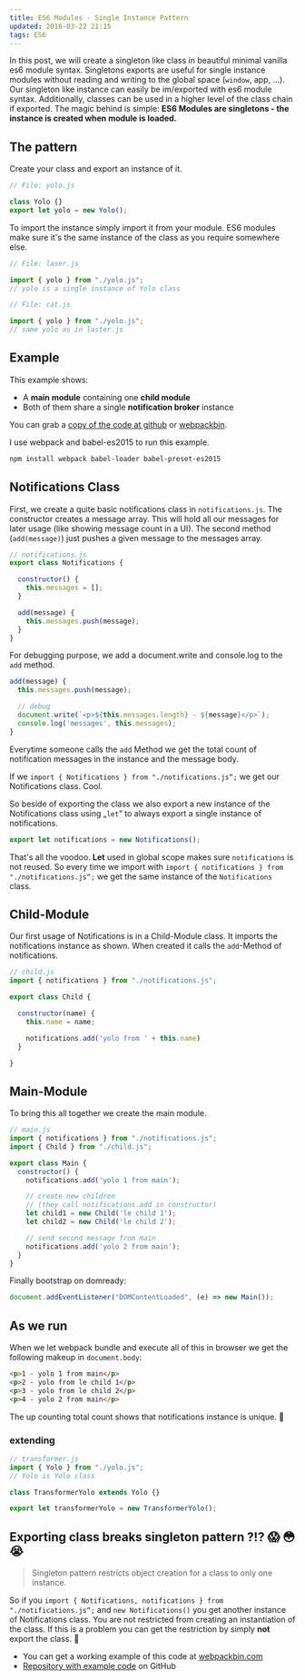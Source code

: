 ```yaml
---
title: ES6 Modules - Single Instance Pattern
updated: 2016-03-22 21:15
tags: ES6
---
```


In this post, we will create a singleton like class in beautiful minimal vanilla es6 module syntax. Singletons exports are useful for single instance modules without reading and writing to the global space (```window```, app, ...). Our singleton like instance can easily be im/exported with es6 module syntax.  Additionally, classes can be used in a higher level of the class chain if exported. The magic behind is simple: **ES6 Modules are singletons - the instance is created when module is loaded.**

## The pattern

Create your class and export an instance of it.

```js
// File: yolo.js

class Yolo {}
export let yolo = new Yolo();
```

To import the instance simply import it from your module. ES6 modules make sure it's the same instance of the class as you require somewhere else.

```js
// File: laser.js

import { yolo } from "./yolo.js";
// yolo is a single instance of Yolo class
```

```js
// File: cat.js

import { yolo } from "./yolo.js";
// same yolo as in laster.js
```

## Example

This example shows:

- A **main module** containing one **child module**
- Both of them share a single **notification broker** instance

You can grab a [copy of the code at github](https://github.com/k9ordon/es6-module-single-instance) or [webpackbin](http://www.webpackbin.com/NJdpRL8px).

I use webpack and babel-es2015 to run this example.

```sh
npm install webpack babel-loader babel-preset-es2015
```

## Notifications Class

First, we create a quite basic notifications class in ```notifications.js```. The constructor creates a message array. This will hold all our messages for later usage (like showing message count in a UI). The second method (```add(message)```) just pushes a given message to the messages array.

```js
// notifications.js
export class Notifications {

  constructor() {
    this.messages = [];
  }

  add(message) {
    this.messages.push(message);
  }
}
```

For debugging purpose, we add a document.write and console.log to the ```add``` method.

```js
add(message) {
  this.messages.push(message);

  // debug
  document.write(`<p>${this.messages.length} - ${message}</p>`);
  console.log('messages', this.messages);
}
```

Everytime someone calls the ```add``` Method we get the total count of notification messages in the instance and the message body.

If we ```import { Notifications } from "./notifications.js“;``` we get our Notifications class. Cool.

So beside of exporting the class we also export a new instance of the Notifications class using „```let```“ to always export a single instance of notifications.

```js
export let notifications = new Notifications();
```

That's all the voodoo. **Let** used in global scope makes sure ```notifications``` is not reused. So every time we import with ```import { notifications } from "./notifications.js“;``` we get the same instance of the ```Notifications``` class.

## Child-Module

Our first usage of Notifications is in a Child-Module class. It imports the notifications instance as shown. When created it calls the ```add```-Method of notifications.

```js
// child.js
import { notifications } from "./notifications.js";

export class Child {

  constructor(name) {
    this.name = name;

    notifications.add('yolo from ' + this.name)
  }

}
```


## Main-Module

To bring this all together we create the main module.

```js
// main.js
import { notifications } from "./notifications.js";
import { Child } from "./child.js";

export class Main {
  constructor() {
    notifications.add('yolo 1 from main');

    // create new children
    // (they call notifications.add in constructor)
    let child1 = new Child('le child 1');
    let child2 = new Child('le child 2');

    // send second message from main
    notifications.add('yolo 2 from main');
  }
}
```

Finally bootstrap on domready:

```js
document.addEventListener("DOMContentLoaded", (e) => new Main());
```

## As we run

When we let webpack bundle and execute all of this in browser we get the following makeup in ```document.body```:

```html
<p>1 - yolo 1 from main</p>
<p>2 - yolo from le child 1</p>
<p>3 - yolo from le child 2</p>
<p>4 - yolo 2 from main</p>
```

The up counting total count shows that notifications instance is unique. :metal:

### extending

```js
// transformer.js
import { Yolo } from "./yolo.js";
// Yolo is Yolo class

class TransformerYolo extends Yolo {}

export let transformerYolo = new TransformerYolo();
```

## Exporting class breaks singleton pattern ?!? :scream: :flushed: :sob:

> Singleton pattern restricts object creation for a class to only one instance.

So if you ```import { Notifications, notifications } from "./notifications.js“;``` and ```new Notifications()``` you get another instance of Notifications class. You are not restricted from creating an instantiation of the class. If this is a problem you can get the restriction by simply **not** export the class. :nail_care:

- You can get a working example of this code at [webpackbin.com](http://www.webpackbin.com/NJdpRL8px)
- [Repository with example code](https://github.com/k9ordon/es6-module-single-instance) on GitHub
